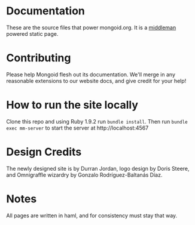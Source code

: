 # Documentation

These are the source files that power mongoid.org. It is a
[middleman](https://github.com/tdreyno/middleman) powered static page.

# Contributing

Please help Mongoid flesh out its documentation. We'll merge in any reasonable
extensions to our website docs, and give credit for your help!

# How to run the site locally

Clone this repo and using Ruby 1.9.2 run `bundle install`. Then
run `bundle exec mm-server` to start the server at http://localhost:4567

# Design Credits

The newly designed site is by Durran Jordan, logo design by Doris Steere, and
Omnigraffle wizardry by Gonzalo Rodríguez-Baltanás Díaz.

# Notes

All pages are written in haml, and for consistency must stay that way.
